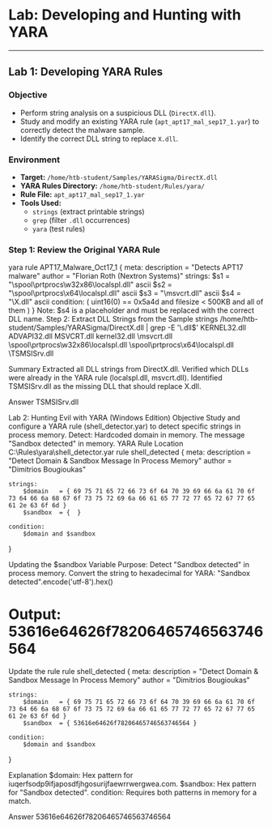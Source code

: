 # Lab: Developing and Hunting with YARA

---

## Lab 1: Developing YARA Rules

### Objective
- Perform string analysis on a suspicious DLL (`DirectX.dll`).  
- Study and modify an existing YARA rule (`apt_apt17_mal_sep17_1.yar`) to correctly detect the malware sample.  
- Identify the correct DLL string to replace `X.dll`.

### Environment
- **Target:** `/home/htb-student/Samples/YARASigma/DirectX.dll`  
- **YARA Rules Directory:** `/home/htb-student/Rules/yara/`  
- **Rule File:** `apt_apt17_mal_sep17_1.yar`  
- **Tools Used:**  
  - `strings` (extract printable strings)  
  - `grep` (filter `.dll` occurrences)  
  - `yara` (test rules)  

### Step 1: Review the Original YARA Rule
yara
rule APT17_Malware_Oct17_1 {
   meta:
      description = "Detects APT17 malware"
      author = "Florian Roth (Nextron Systems)"
   strings:
      $s1 = "\\spool\\prtprocs\\w32x86\\localspl.dll" ascii
      $s2 = "\\spool\\prtprocs\\x64\\localspl.dll" ascii
      $s3 = "\\msvcrt.dll" ascii
      $s4 = "\\X.dll" ascii
   condition:
      ( uint16(0) == 0x5a4d and filesize < 500KB and all of them )
}
Note: $s4 is a placeholder and must be replaced with the correct DLL name.
Step 2: Extract DLL Strings from the Sample
strings /home/htb-student/Samples/YARASigma/DirectX.dll | grep -E '\.dll$'
KERNEL32.dll
ADVAPI32.dll
MSVCRT.dll
kernel32.dll
\msvcrt.dll
\spool\prtprocs\w32x86\localspl.dll
\spool\prtprocs\x64\localspl.dll
\TSMSISrv.dll

Summary
Extracted all DLL strings from DirectX.dll.
Verified which DLLs were already in the YARA rule (localspl.dll, msvcrt.dll).
Identified TSMSISrv.dll as the missing DLL that should replace X.dll.

Answer
TSMSISrv.dll

Lab 2: Hunting Evil with YARA (Windows Edition)
Objective
Study and configure a YARA rule (shell_detector.yar) to detect specific strings in process memory.
Detect:
Hardcoded domain in memory.
The message "Sandbox detected" in memory.
YARA Rule Location
C:\Rules\yara\shell_detector.yar
rule shell_detected
{
    meta:
        description = "Detect Domain & Sandbox Message In Process Memory"
        author      = "Dimitrios Bougioukas"

    strings:
        $domain   = { 69 75 71 65 72 66 73 6f 64 70 39 69 66 6a 61 70 6f 73 64 66 6a 68 67 6f 73 75 72 69 6a 66 61 65 77 72 77 65 72 67 77 65 61 2e 63 6f 6d }
        $sandbox  = {  }

    condition:
        $domain and $sandbox
}


Updating the $sandbox Variable
Purpose: Detect "Sandbox detected" in process memory.
Convert the string to hexadecimal for YARA:
"Sandbox detected".encode('utf-8').hex()
# Output: 53616e64626f78206465746563746564
Update the rule
rule shell_detected
{
    meta:
        description = "Detect Domain & Sandbox Message In Process Memory"
        author      = "Dimitrios Bougioukas"

    strings:
        $domain   = { 69 75 71 65 72 66 73 6f 64 70 39 69 66 6a 61 70 6f 73 64 66 6a 68 67 6f 73 75 72 69 6a 66 61 65 77 72 77 65 72 67 77 65 61 2e 63 6f 6d }
        $sandbox  = { 53616e64626f78206465746563746564 }

    condition:
        $domain and $sandbox
}

Explanation
$domain: Hex pattern for iuqerfsodp9ifjaposdfjhgosurijfaewrrwergwea.com.
$sandbox: Hex pattern for "Sandbox detected".
condition: Requires both patterns in memory for a match.

Answer
53616e64626f78206465746563746564
